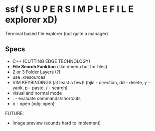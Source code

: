 # ssf ( S U P E R     S I M P L E     F I L E explorer xD)
Terminal based file explorer (not quite a manager)

## Specs
* C++ (CUTTING EDGE TECHNOLOGY)
* **File Search Funktion** (like dmenu but for files)
* 2 or 3 Folder Layers (?)
* use .xresources
* VIM KEYBINDINGS (at least a few)! (hjkl - direction, dd - delete, y - yank, p - paste, / - search)
* visual and normal mode 
* :<command> - evaluate commands/shortcuts
* o - open (xdg-open)

FUTURE:
* Image preview (sounds hard to implement)
